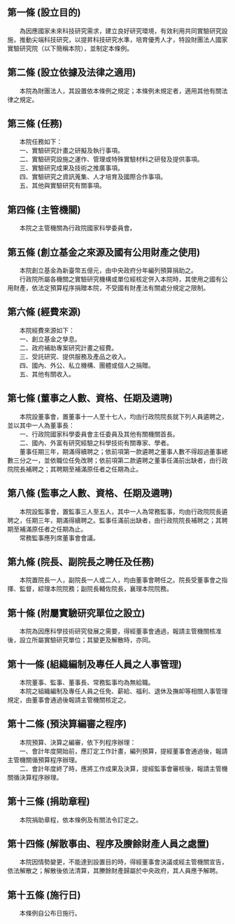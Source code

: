 第一條 (設立目的)
-----------------
　　為因應國家未來科技研究需求，建立良好研究環境，有效利用共同實驗研究設施，推動尖端科技研究，以提昇科技研究水準，培育優秀人才，特設財團法人國家實驗研究院（以下簡稱本院），並制定本條例。  


第二條 (設立依據及法律之適用)
-----------------------------
　　本院為財團法人，其設置依本條例之規定；本條例未規定者，適用其他有關法律之規定。  


第三條 (任務)
-------------
　　本院任務如下：  
　　一、實驗研究計畫之研擬及執行事項。  
　　二、實驗研究設施之運作、管理或特殊實驗材料之研發及提供事項。  
　　三、實驗研究成果及技術之推廣事項。  
　　四、實驗研究之資訊蒐集、人才培育及國際合作事項。  
　　五、其他與實驗研究有關事項。  


第四條 (主管機關)
-----------------
　　本院之主管機關為行政院國家科學委員會。  


第五條 (創立基金之來源及國有公用財產之使用)
-------------------------------------------
　　本院創立基金為新臺幣五億元，由中央政府分年編列預算捐助之。  
　　行政院所屬各機關之實驗研究機構或單位經核定併入本院時，其使用之國有公用財產，依法定預算程序捐贈本院，不受國有財產法有關處分規定之限制。  


第六條 (經費來源)
-----------------
　　本院經費來源如下：  
　　一、創立基金之孳息。  
　　二、政府補助專案研究計畫之經費。  
　　三、受託研究、提供服務及產品之收入。  
　　四、國內、外公、私立機構、團體或個人之捐贈。  
　　五、其他有關收入。  


第七條 (董事之人數、資格、任期及遴聘)
-------------------------------------
　　本院設董事會，置董事十一人至十七人，均由行政院院長就下列人員遴聘之，並以其中一人為董事長：  
　　一、行政院國家科學委員會主任委員及其他有關機關首長。  
　　二、國內、外富有研究經驗之科學技術有關專家、學者。  
　　董事任期三年，期滿得續聘之；依前項第一款遴聘之董事人數不得超過董事總數三分之一，並依職位任免改聘；依前項第二款遴聘之董事任滿前出缺者，由行政院院長補聘之；其聘期至補滿原任者之任期為止。  


第八條 (監事之人數、資格、任期及遴聘)
-------------------------------------
　　本院設監事會，置監事三人至五人，其中一人為常務監事，均由行政院院長遴聘之，任期三年，期滿得續聘之。監事任滿前出缺者，由行政院院長補聘之；其聘期至補滿原任者之任期為止。  
　　常務監事應列席董事會會議。  


第九條 (院長、副院長之聘任及任務)
---------------------------------
　　本院置院長一人，副院長一人或二人，均由董事會聘任之。院長受董事會之指揮、監督，綜理本院院務；副院長輔佐院長，襄理本院院務。  


第十條 (附屬實驗研究單位之設立)
-------------------------------
　　本院為因應科學技術研究發展之需要，得經董事會通過，報請主管機關核准後，設立所屬實驗研究單位；其變更及解散時，亦同。  


第十一條 (組織編制及專任人員之人事管理)
---------------------------------------
　　本院董事、監事、董事長、常務監事均為無給職。  
　　本院之組織編制及專任人員之任免、薪給、福利、退休及撫卹等相關人事管理規定，由董事會通過後報請主管機關核定之。  


第十二條 (預決算編審之程序)
---------------------------
　　本院預算、決算之編審，依下列程序辦理：  
　　一、會計年度開始前，應訂定工作計畫，編列預算，提經董事會通過後，報請主管機關循預算程序辦理。  
　　二、會計年度終了時，應將工作成果及決算，提經監事會審核後，報請主管機關循決算程序辦理。  


第十三條 (捐助章程)
-------------------
　　本院捐助章程，依本條例及有關法令訂定之。  


第十四條 (解散事由、程序及賸餘財產人員之處置)
---------------------------------------------
　　本院因情勢變更，不能達到設置目的時，得經董事會決議或經主管機關宣告，依法解散之；解散後依法清算，其賸餘財產歸屬於中央政府，其人員應予解聘。  


第十五條 (施行日)
-----------------
　　本條例自公布日施行。